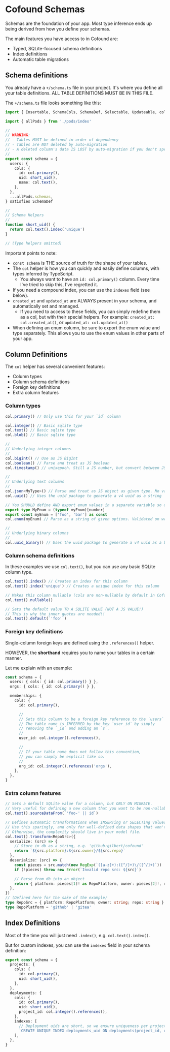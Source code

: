 # Cofound Schemas

Schemas are the foundation of your app. Most type inference ends up being derived from how you define your schemas.

The main features you have access to in Cofound are:

- Typed, SQLite-focused schema definitions
- Index definitions
- Automatic table migrations

## Schema definitions

You already have a `+/schema.ts` file in your project. It's where you define all your table definitions. ALL TABLE DEFINITIONS MUST BE IN THIS FILE.

The `+/schema.ts` file looks something like this:

```ts
import { Insertable, SchemaCols, SchemaDef, Selectable, Updateable, col } from 'cofound/backend'

import { allPods } from './pods/index'

//
// WARNING:
// - Tables MUST be defined in order of dependency
// - Tables are NOT deleted by auto-migration
// - A deleted column's data IS LOST by auto-migration if you don't specify a sourceDataFrom()!
//
export const schema = {
  users: {
    cols: {
      id: col.primary(),
      uid: short_uid(),
      name: col.text(),
    },
  },
  ...allPods.schemas,
} satisfies SchemaDef

//
// Schema Helpers
//
function short_uid() {
  return col.text().index('unique')
}

// (Type helpers omitted)
```

Important points to note:

- `const schema` is THE source of truth for the shape of your tables.
- The `col` helper is how you can quickly and easily define columns, with types inferred by TypeScript.
  - You always want to have an `id: col.primary()` column. Every time I've tried to skip this, I've regretted it.
- If you need a compound index, you can use the `indexes` field (see below).
- `created_at` and `updated_at` are ALWAYS present in your schema, and automatically set and managed.
  - If you need to access to these fields, you can simply redefine them as a col, but with their special helpers. For example: `created_at: col.created_at()`, or `updated_at: col.updated_at()`
- When defining an enum column, be sure to export the enum value and type separately. This allows you to use the enum values in other parts of your app.

## Column Definitions

The `col` helper has several convenient features:

- Column types
- Column schema definitions
- Foreign key definitions
- Extra column features

### Column types

```ts
col.primary() // Only use this for your `id` column

col.integer() // Basic sqlite type
col.text() // Basic sqlite type
col.blob() // Basic sqlite type

//
// Underlying integer columns
//
col.bigint() // Use as JS BigInt
col.boolean() // Parse and treat as JS boolean
col.timestamp() // unixepoch. Still a JS number, but convert between JS and SQLite forms

//
// Underlying text columns
//
col.json<MyType>() // Parse and treat as JS object as given type. No validation performed.
col.uuid() // Uses the uuid package to generate a v4 uuid as a string

// You SHOULD define AND export enum values in a separate variable so other parts of your app can use them.
export type MyEnum = (typeof myEnum)[number]
export const myEnum = ['foo', 'bar'] as const
col.enum(myEnum) // Parse as a string of given options. Validated on write.

//
// Underlying binary columns
//
col.uuid_binary() // Uses the uuid package to generate a v4 uuid as a binary. Sucks to debug, don't recommend.
```

### Column schema definitions

In these examples we use `col.text()`, but you can use any basic SQLite column type.

```ts
col.text().index() // Creates an index for this column
col.text().index('unique') // Creates a unique index for this column

// Makes this column nullable (cols are non-nullable by default in Cofound)
col.text().nullable()

// Sets the default value TO A SQLITE VALUE (NOT A JS VALUE!)
// This is why the inner quotes are needed!!
col.text().default(`'foo'`)
```

### Foreign key definitions

Single-column foreign keys are defined using the `.references()` helper.

HOWEVER, the **shorthand** requires you to name your tables in a certain manner.

Let me explain with an example:

```ts
const schema = {
  users: { cols: { id: col.primary() } },
  orgs: { cols: { id: col.primary() } },

  memberships: {
    cols: {
      id: col.primary(),

      //
      // Sets this column to be a foreign key reference to the `users` table.
      // The table name is INFERRED by the key `user_id` by simply
      // removing the `_id` and adding an `s`.
      //
      user_id: col.integer().references(),

      //
      // If your table name does not follow this convention,
      // you can simply be explicit like so.
      //
      org_id: col.integer().references('orgs'),
    },
  },
}
```

### Extra column features

```ts
// Sets a default SQLite value for a column, but ONLY ON MIGRATE.
// Very useful for defining a new column that you want to be non-nullable.
col.text().sourceDataFrom(`'foo-' || id`)

// Defines automatic transformations when INSERTing or SELECTing values.
// Use this sparingly, and only for well-defined data shapes that won't change over time.
// Otherwise, the complexity should live in your model file.
col.text().transform<RepoSrc>({
  serialize: (src) => {
    // Store in db as a string, e.g. 'github:gilbert/cofound'
    return `${src.platform}:${src.owner}/${src.repo}`
  },
  deserialize: (src) => {
    const pieces = src.match(new RegExp(`([a-z]+):([^/]+)\/([^/]+)`))
    if (!pieces) throw new Error(`Invalid repo src: ${src}`)

    // Parse from db into an object
    return { platform: pieces[1]! as RepoPlatform, owner: pieces[2]!, repo: pieces[3]! }
  },
})
// (Defined here for the sake of the example)
type RepoSrc = { platform: RepoPlatform; owner: string; repo: string }
type RepoPlatform = 'github' | 'gitea'
```

## Index Definitions

Most of the time you will just need `.index()`, e.g. `col.text().index()`.

But for custom indexes, you can use the `indexes` field in your schema definition:

```ts
export const schema = {
  projects: {
    cols: {
      id: col.primary(),
      uid: short_uid(),
    },
  },
  deployments: {
    cols: {
      id: col.primary(),
      uid: short_uid(),
      project_id: col.integer().references(),
    },
    indexes: [
      // Deployment uids are short, so we ensure uniqueness per project
      `CREATE UNIQUE INDEX deployments_uid ON deployments(project_id, uid)`,
    ],
  },
}
```
